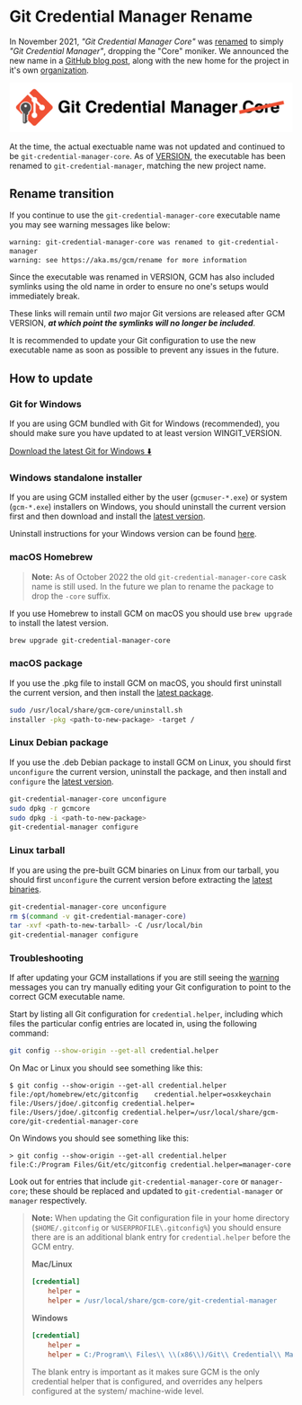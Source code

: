 # Git Credential Manager Rename

In November 2021, _"Git Credential Manager Core"_ was [renamed][rename-pr] to
simply _"Git Credential Manager"_, dropping the "Core" moniker. We announced the
new name in a [GitHub blog post][rename-blog], along with the new home for the
project in it's own [organization][gcm-org].

![Git Credential Manager Core renamed](img/gcmcore-rename.png)

At the time, the actual exectuable name was not updated and continued to be
`git-credential-manager-core`. As of [VERSION][rename-ver], the executable has
been renamed to `git-credential-manager`, matching the new project name.

## Rename transition

If you continue to use the `git-credential-manager-core` executable name you may
see warning messages like below:

```console
warning: git-credential-manager-core was renamed to git-credential-manager
warning: see https://aka.ms/gcm/rename for more information
```

Since the executable was renamed in VERSION, GCM has also included symlinks
using the old name in order to ensure no one's setups would immediately break.

These links will remain until _two_ major Git versions are released after GCM
VERSION, _**at which point the symlinks will no longer be included**_.

It is recommended to update your Git configuration to use the new executable
name as soon as possible to prevent any issues in the future.

## How to update

### Git for Windows

If you are using GCM bundled with Git for Windows (recommended), you should make
sure you have updated to at least version WINGIT_VERSION.

[Download the latest Git for Windows ⬇️][git-windows]

### Windows standalone installer

If you are using GCM installed either by the user (`gcmuser-*.exe`) or system
(`gcm-*.exe`) installers on Windows, you should uninstall the current version
first and then download and install the [latest version][gcm-latest].

Uninstall instructions for your Windows version can be found
[here][win-standalone-instr].

### macOS Homebrew

> **Note:** As of October 2022 the old `git-credential-manager-core` cask name
> is still used. In the future we plan to rename the package to drop the `-core`
> suffix.

If you use Homebrew to install GCM on macOS you should use `brew upgrade` to
install the latest version.

```sh
brew upgrade git-credential-manager-core
```

### macOS package

If you use the .pkg file to install GCM on macOS, you should first uninstall the
current version, and then install the [latest package][gcm-latest].

```sh
sudo /usr/local/share/gcm-core/uninstall.sh
installer -pkg <path-to-new-package> -target /
```

### Linux Debian package

If you use the .deb Debian package to install GCM on Linux, you should first
`unconfigure` the current version, uninstall the package, and then install and
`configure` the [latest version][gcm-latest].

```sh
git-credential-manager-core unconfigure
sudo dpkg -r gcmcore
sudo dpkg -i <path-to-new-package>
git-credential-manager configure
```

### Linux tarball

If you are using the pre-built GCM binaries on Linux from our tarball, you
should first `unconfigure` the current version before extracting the [latest
binaries][gcm-latest].

```sh
git-credential-manager-core unconfigure
rm $(command -v git-credential-manager-core)
tar -xvf <path-to-new-tarball> -C /usr/local/bin
git-credential-manager configure
```

### Troubleshooting

If after updating your GCM installations if you are still seeing the
[warning][warnings] messages you can try manually editing your Git configuration
to point to the correct GCM executable name.

Start by listing all Git configuration for `credential.helper`, including which
files the particular config entries are located in, using the following command:

```sh
git config --show-origin --get-all credential.helper
```

On Mac or Linux you should see something like this:

<!-- markdownlint-disable MD010 -->
```shell-session
$ git config --show-origin --get-all credential.helper
file:/opt/homebrew/etc/gitconfig	credential.helper=osxkeychain
file:/Users/jdoe/.gitconfig	credential.helper=
file:/Users/jdoe/.gitconfig	credential.helper=/usr/local/share/gcm-core/git-credential-manager-core
```

On Windows you should see something like this:

```shell-session
> git config --show-origin --get-all credential.helper
file:C:/Program Files/Git/etc/gitconfig	credential.helper=manager-core
```
<!-- markdownlint-enable MD010 -->

Look out for entries that include `git-credential-manager-core` or
`manager-core`; these should be replaced and updated to `git-credential-manager`
or `manager` respectively.

> **Note:** When updating the Git configuration file in your home directory
> (`$HOME/.gitconfig` or `%USERPROFILE\.gitconfig%`) you should ensure there are
> is an additional blank entry for `credential.helper` before the GCM entry.
>
> **Mac/Linux**
>
> ```ini
> [credential]
>     helper =
>     helper = /usr/local/share/gcm-core/git-credential-manager
> ```
>
> **Windows**
>
> ```ini
> [credential]
>     helper =
>     helper = C:/Program\\ Files\\ \\(x86\\)/Git\\ Credential\\ Manager/git-credential-manager.exe
> ```
>
> The blank entry is important as it makes sure GCM is the only credential
> helper that is configured, and overrides any helpers configured at the system/
> machine-wide level.

[rename-pr]: https://github.com/GitCredentialManager/git-credential-manager/pull/541
[rename-blog]: https://github.blog/2022-04-07-git-credential-manager-authentication-for-everyone/#universal-git-authentication
[gcm-org]: https://github.com/GitCredentialManager
[rename-ver]: https://github.com/GitCredentialManager/git-credential-manager/releases
[git-windows]: https://git-scm.com/download/win
[gcm-latest]: https://aka.ms/gcm/latest
[warnings]: #rename-transition
[win-standalone-instr]: ../README.md#standalone-installation
